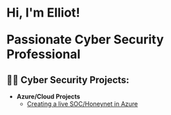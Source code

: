 <h1>Hi, I'm Elliot! 

  Passionate Cyber Security Professional

<h2>👨‍💻 Cyber Security Projects:</h2>

- <b>Azure/Cloud Projects</b>
  - [Creating a live SOC/Honeynet in Azure](https://github.com/Efoster1991/Azure-Cloud-SOC-Lab)

